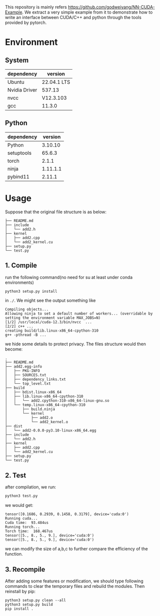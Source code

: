 This repository is mainly refers https://github.com/godweiyang/NN-CUDA-Example. We extract a very simple example from it to demonstrate how to write an interface between CUDA/C++ and python through the tools provided by pytorch. 

# Environment
## System
|dependency | version|
|---|---|
|Ubuntu| 22.04.1 LTS |
|Nvidia Driver| 537.13 |
|nvcc| V12.3.103 |
|gcc| 11.3.0 |

## Python
|dependency | version|
|---|---|
|Python| 3.10.10 |
|setuptools| 65.6.3 |
|torch| 2.1.1 |
|ninja | 1.11.1.1 |
|pybind11 | 2.11.1|


# Usage
Suppose that the original file structure is as below:
```.
├── README.md
├── include
│   └── add2.h
├── kernel
│   ├── add2.cpp
│   └── add2_kernel.cu
├── setup.py
└── test.py
```

## 1. Compile
run the following command(no need for su at least under conda environments)
```bash
python3 setup.py install
```
in `./`. We might see the output something like
```
Compiling objects...
Allowing ninja to set a default number of workers... (overridable by setting the environment variable MAX_JOBS=N)
[1/2] /usr/local/cuda-12.3/bin/nvcc  ...
[2/2] c++ ...
creating build/lib.linux-x86_64-cpython-310
g++ -pthread -B ...
```
we hide some details to protect privacy. The files structure would then become:
```
.
├── README.md
├── add2.egg-info
│   ├── PKG-INFO
│   ├── SOURCES.txt
│   ├── dependency_links.txt
│   └── top_level.txt
├── build
│   ├── bdist.linux-x86_64
│   ├── lib.linux-x86_64-cpython-310
│   │   └── add2.cpython-310-x86_64-linux-gnu.so
│   └── temp.linux-x86_64-cpython-310
│       ├── build.ninja
│       └── kernel
│           ├── add2.o
│           └── add2_kernel.o
├── dist
│   └── add2-0.0.0-py3.10-linux-x86_64.egg
├── include
│   └── add2.h
├── kernel
│   ├── add2.cpp
│   └── add2_kernel.cu
├── setup.py
└── test.py
```

## 2. Test
after compilation, we run:
```python
python3 test.py
```
we would get:
```
tensor([0.1686, 0.2939, 0.1458, 0.3179], device='cuda:0')
Running cuda...
Cuda time:  93.484us
Running torch...
Torch time:  168.467us
tensor([5., 8., 5., 9.], device='cuda:0')
tensor([5., 8., 5., 9.], device='cuda:0')
```
we can modify the size of a,b,c to further compare the efficiency of the function.

## 3. Recompile
After adding some features or modification, we should type following commands to clear the temporary files and rebuild the modules. Then reinstall by pip:
```shell
python3 setup.py clean --all
python3 setup.py build
pip install .
```

